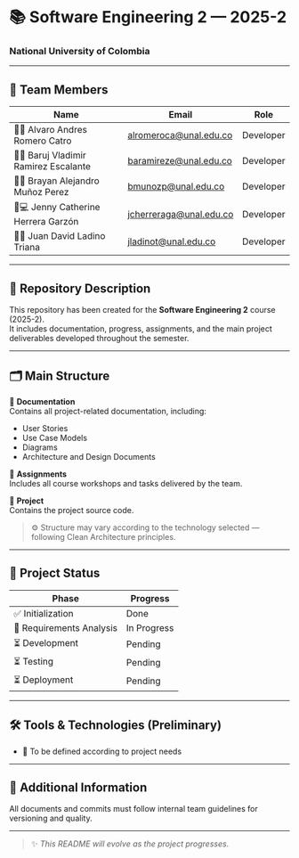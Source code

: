 # 📚 Software Engineering 2 — 2025-2  
### National University of Colombia

---

## 👥 Team Members

| Name | Email | Role |
|------|--------|------|
| 🧑‍💻 Alvaro Andres Romero Catro | alromeroca@unal.edu.co | Developer |
| 🧑‍💻 Baruj Vladimir Ramirez Escalante | baramireze@unal.edu.co | Developer |
| 🧑‍💻 Brayan Alejandro Muñoz Perez | bmunozp@unal.edu.co | Developer |
| 👧💻 Jenny Catherine Herrera Garzón | jcherreraga@unal.edu.co | Developer |
| 🧑‍💻 Juan David Ladino Triana | jladinot@unal.edu.co | Developer |

---

## 📄 Repository Description

This repository has been created for the **Software Engineering 2** course (2025-2).  
It includes documentation, progress, assignments, and the main project deliverables developed throughout the semester.

---

## 🗂️ Main Structure

📁 **Documentation**  
Contains all project-related documentation, including:  
- User Stories  
- Use Case Models  
- Diagrams  
- Architecture and Design Documents  

📁 **Assignments**  
Includes all course workshops and tasks delivered by the team.

📁 **Project**  
Contains the project source code.  
> ⚙️ Structure may vary according to the technology selected — following Clean Architecture principles.

---

## 🚀 Project Status

| Phase | Progress |
|-------|----------|
| ✅ Initialization | Done |
| 🔄 Requirements Analysis | In Progress |
| ⏳ Development | Pending |
| ⏳ Testing | Pending |
| ⏳ Deployment | Pending |

---

## 🛠️ Tools & Technologies (Preliminary)

- 📌 To be defined according to project needs

---

## 📌 Additional Information

All documents and commits must follow internal team guidelines for versioning and quality.

---

> ✨ _This README will evolve as the project progresses._

